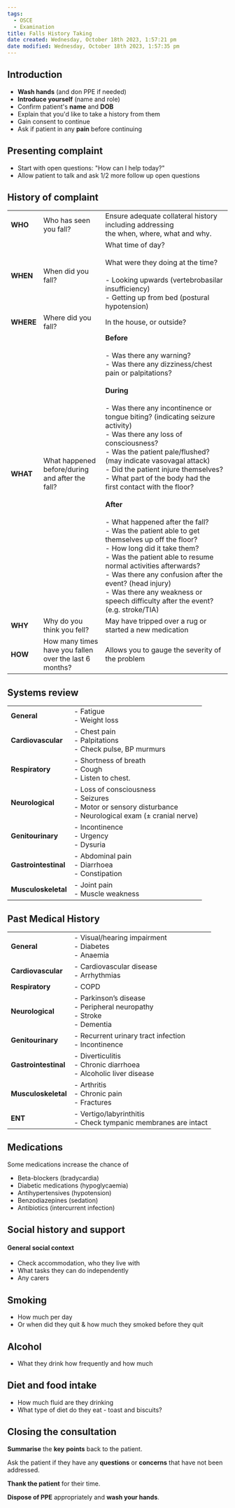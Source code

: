 ```yaml
---
tags:
  - OSCE
  - Examination
title: Falls History Taking
date created: Wednesday, October 18th 2023, 1:57:21 pm
date modified: Wednesday, October 18th 2023, 1:57:35 pm
---
```


## Introduction

- **Wash hands** (and don PPE if needed)
- **Introduce yourself** (name and role)
- Confirm patient's **name** and **DOB**
- Explain that you'd like to take a history from them
- Gain consent to continue
- Ask if patient in any **pain** before continuing

## Presenting complaint
- Start with open questions: "How can I help today?"
- Allow patient to talk and ask 1/2 more follow up open questions

## History of complaint

|   |   |   |
|---|---|---|
|**WHO**|Who has seen you fall?|Ensure adequate collateral history including addressing the when, where, what and why.|
|**WHEN**|When did you fall?|What time of day?<br><br>What were they doing at the time?<br><br>- Looking upwards (vertebrobasilar insufficiency)<br>- Getting up from bed (postural hypotension)|
|**WHERE**|Where did you fall?|In the house, or outside?|
|**WHAT**|What happened before/during and after the fall?|**Before**<br><br>- Was there any warning?<br>- Was there any dizziness/chest pain or palpitations?<br><br>**During**<br><br>- Was there any incontinence or tongue biting? (indicating seizure activity)<br>- Was there any loss of consciousness?<br>- Was the patient pale/flushed? (may indicate vasovagal attack)<br>- Did the patient injure themselves?<br>- What part of the body had the first contact with the floor?<br><br>**After**<br><br>- What happened after the fall?<br>- Was the patient able to get themselves up off the floor?<br>- How long did it take them?<br>- Was the patient able to resume normal activities afterwards?<br>- Was there any confusion after the event? (head injury)<br>- Was there any weakness or speech difficulty after the event? (e.g. stroke/TIA)|
|**WHY**|Why do you think you fell?|May have tripped over a rug or started a new medication|
|**HOW**|How many times have you fallen over the last 6 months?|Allows you to gauge the severity of the problem|


## Systems review

|   |   |
|---|---|
|**General**|- Fatigue<br>- Weight loss|
|**Cardiovascular**|- Chest pain<br>- Palpitations <br> - Check pulse, BP murmurs|
|**Respiratory**|- Shortness of breath<br>- Cough <br> - Listen to chest. 
|**Neurological**|- Loss of consciousness<br>- Seizures<br>- Motor or sensory disturbance <br> - Neurological exam ($\pm$ cranial nerve) |
|**Genitourinary**|- Incontinence<br>- Urgency<br>- Dysuria|
|**Gastrointestinal**|- Abdominal pain<br>- Diarrhoea<br>- Constipation|
|**Musculoskeletal**|- Joint pain<br>- Muscle weakness|

## Past Medical History

|   |   |
|---|---|
|**General**|- Visual/hearing impairment<br>- Diabetes<br>- Anaemia|
|**Cardiovascular**|- Cardiovascular disease<br>- Arrhythmias|
|**Respiratory**|- COPD|
|**Neurological**|- Parkinson’s disease<br>- Peripheral neuropathy<br>- Stroke<br>- Dementia|
|**Genitourinary**|- Recurrent urinary tract infection<br>- Incontinence|
|**Gastrointestinal**|- Diverticulitis<br>- Chronic diarrhoea<br>- Alcoholic liver disease|
|**Musculoskeletal**|- Arthritis<br>- Chronic pain<br>- Fractures|
| **ENT** | - Vertigo/labyrinthitis <br> - Check tympanic membranes are intact

## Medications

Some medications increase the chance of 
- Beta-blockers (bradycardia)
- Diabetic medications (hypoglycaemia)
- Antihypertensives (hypotension)
- Benzodiazepines (sedation)
- Antibiotics (intercurrent infection)

## Social history and support

#### General social context
- Check accommodation, who they live with
- What tasks they can do independently
- Any carers

## Smoking
- How much per day
- Or when did they quit & how much they smoked before they quit

## Alcohol 
- What they drink how frequently and how much

## Diet and food intake
- How much fluid are they drinking
- What type of diet do they eat - toast and biscuits? 


## Closing the consultation

**Summarise** the **key** **points** back to the patient.

Ask the patient if they have any **questions** or **concerns** that have not been addressed.

**Thank the patient** for their time.

**Dispose of PPE** appropriately and **wash your hands**.